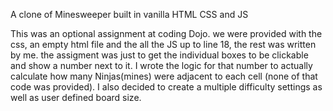 A clone of Minesweeper built in vanilla HTML CSS and JS


This was an optional assignment at coding Dojo. 
we were provided with the css, an empty html file and the all the JS up to line 18, the rest was written by me.
the assigment was just to get the individual boxes to be clickable and show a number next to it.
I wrote the logic for that number to actually calculate how many Ninjas(mines) were adjacent to each cell (none of that code was provided). 
I also decided to create a multiple difficulty settings as well as user defined board size. 

